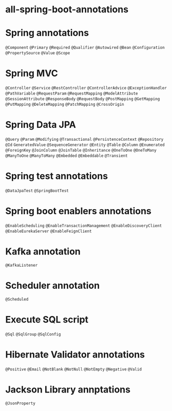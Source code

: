 # all-spring-boot-annotations

# Spring annotations
`@Component`
`@Primary` 
`@Required`
`@Qualifier`
`@Autowired`
`@Bean`
`@Configuration`
`@PropertySource`
`@Value`
`@Scope` 

# Spring MVC
`@Controller`
`@Service`
`@RestController`
`@ControllerAdvice`
`@ExceptionHandler`
`@PathVariable`
`@RequestParam`
`@RequestMapping`
`@ModelAttribute`
`@SessionAttribute`
`@ResponseBody`
`@RequestBody`
`@PostMapping`
`@GetMapping`
`@PutMapping`
`@DeleteMapping`
`@PatchMapping`
`@CrossOrigin`

# Spring Data JPA
`@Query`
`@Param`
`@Modifying`
`@Transactional`
`@PersistenceContext`
`@Repository`
`@Id` 
`GeneratedValue` 
`@SequenceGenerator`
`@Entity`
`@Table` 
`@Column`
`@Enumerated`
`@ForeignKey`
`@JoinColumn`
`@JoinTable` 
`@Inheritance`
`@OneToOne`
`@OneToMany` 
`@ManyToOne`
`@ManyToMany`
`@Embedded`
`@Embeddable`
`@Transient` 

# Spring test annotations
`@DataJpaTest`
`@SpringBootTest`

# Spring boot enablers annotations
`@EnableScheduling`
`@EnableTransactionManagement`
`@EnableDiscoveryClient`
`@EnableEurekaServer`
`@EnableFeignClient`

# Kafka annotation
`@KafkaListener` 

# Scheduler annotation
`@Scheduled`

# Execute SQL script
`@Sql`
`@SqlGroup` 
`@SqlConfig`

# Hibernate Validator annotations
`@Positive`
`@Email`
`@NotBlank`
`@NotNull`
`@NotEmpty`
`@Negative`
`@Valid`

# Jackson Library annptations
`@JsonProperty` 
